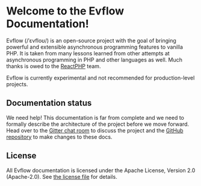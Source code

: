 # Welcome to the Evflow Documentation!
Evflow (/ˈɛvfloʊ/) is an open-source project with the goal of bringing powerful
and extensible asynchronous programming features to vanilla PHP. It is taken
from many lessons learned from other attempts at asynchronous programming in PHP
and other languages as well. Much thanks is owed to the
[ReactPHP](http://reactphp.org) team.

Evflow is currently experimental and not recommended for production-level
projects.

## Documentation status
We need help! This documentation is far from complete and we need to formally
describe the architecture of the project before we move forward. Head over to
the [Gitter chat room](https://gitter.im/evflow/evflow) to discuss the project
and the [GitHub repository](https://github.com/evflow/docs) to make changes to
these docs.

## License
All Evflow documentation is licensed under the Apache License, Version 2.0
(Apache-2.0). See [the license file](https://github.com/evflow/docs/LICENSE.md)
for details.
